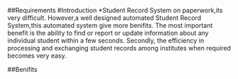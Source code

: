 ##Requirements
#Introduction
*Student Record System on paperwork,its very difficult. However,a well designed automated Student Record System,this automated system give more benifits. The most important benefit is the ability to find or report or update information about any individual student within a few seconds. Secondly, the efficiency in processing and exchanging student records among institutes when required becomes very easy.

##Benifits